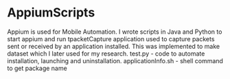 # AppiumScripts
Appium is used for Mobile Automation. 
I wrote scripts in Java and Python to start appium and run tpacketCapture application used to capture packets sent or received by an application installed. 
This was implemented to make dataset which I later used for my research.
test.py - code to automate installation, launching and uninstallation.
applicationInfo.sh - shell command to get package name

